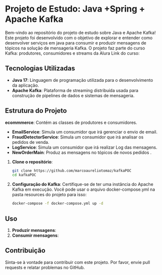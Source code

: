 # Projeto de Estudo: Java +Spring + Apache Kafka

Bem-vindo ao repositório do projeto de estudo sobre Java  e Apache Kafka! Este projeto foi desenvolvido com o objetivo de explorar e entender como desenvolver serviços em java para consumir e produzir mensagens de tópicos na solução  de mensageria Kafka.
O projeto faz parte do curso Kafka: produtores, consumidores e streams da Alura
Link do curso: 

## Tecnologias Utilizadas

- **Java 17**: Linguagem de programação utilizada para o desenvolvimento da aplicação.
- **Apache Kafka**: Plataforma de streaming distribuída usada para construção de pipelines de dados e sistemas de mensageria.

## Estrutura do Projeto

 **ecommmerce**: Contém as classes de produtores e consumidores.
- **EmailService**: Simula um consumidor que irá gerenciar o envio de email.
- **FraudDetectorService**: Simula um consumidor que irá analisar os pedidos de venda.
- **LogService**: Simula um consumidor que irá realizar Log das mensagens.
- **NewOrderMain**: Produz as mensagens no tópicos de novos pedidos .



1. **Clone o repositório**:

    ```sh
    git clone https://github.com/marcoaureliotomaz/kafkaPOC
    cd kafkaPOC
    ```

2. **Configuração do Kafka**: Certifique-se de ter uma instância do Apache Kafka em execução. Você pode usar o arquivo docker-compose.yml na pasta resources do projeto para isso:

    ```sh
    docker-compose -f docker-compose.yml up -d
    ```

## Uso

1. **Produzir mensagens**:
2. **Consumir mensagens**:


## Contribuição

Sinta-se à vontade para contribuir com este projeto. Por favor, envie pull requests e relatar problemas no GitHub.
